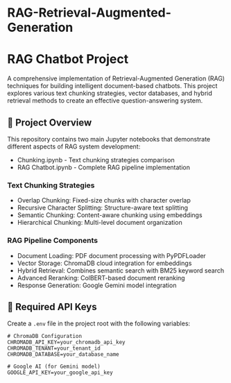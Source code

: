 # RAG-Retrieval-Augmented-Generation

# RAG Chatbot Project
A comprehensive implementation of Retrieval-Augmented Generation (RAG) techniques for building intelligent document-based chatbots. This project explores various text chunking strategies, vector databases, and hybrid retrieval methods to create an effective question-answering system.

## 🚀 Project Overview
This repository contains two main Jupyter notebooks that demonstrate different aspects of RAG system development:

- Chunking.ipynb - Text chunking strategies comparison
- RAG Chatbot.ipynb - Complete RAG pipeline implementation

### Text Chunking Strategies

- Overlap Chunking: Fixed-size chunks with character overlap
- Recursive Character Splitting: Structure-aware text splitting
- Semantic Chunking: Content-aware chunking using embeddings
- Hierarchical Chunking: Multi-level document organization

### RAG Pipeline Components

- Document Loading: PDF document processing with PyPDFLoader
- Vector Storage: ChromaDB cloud integration for embeddings
- Hybrid Retrieval: Combines semantic search with BM25 keyword search
- Advanced Reranking: ColBERT-based document reranking
- Response Generation: Google Gemini model integration

## 🔑 Required API Keys
Create a `.env` file in the project root with the following variables:

```env
# ChromaDB Configuration
CHROMADB_API_KEY=your_chromadb_api_key
CHROMADB_TENANT=your_tenant_id
CHROMADB_DATABASE=your_database_name

# Google AI (for Gemini model)
GOOGLE_API_KEY=your_google_api_key

